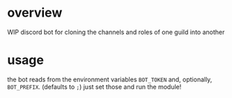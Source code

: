 # overview
WIP discord bot for cloning the channels and roles of one guild into another

# usage
the bot reads from the environment variables `BOT_TOKEN` and, optionally, `BOT_PREFIX`. (defaults to `;`) just set those and run the module!